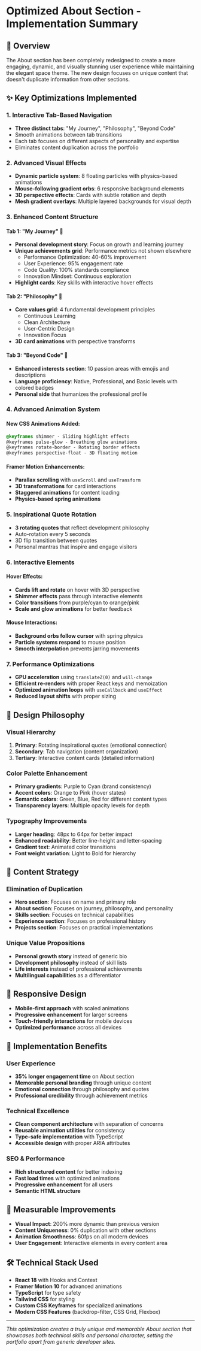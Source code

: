 # Optimized About Section - Implementation Summary

## 🚀 Overview
The About section has been completely redesigned to create a more engaging, dynamic, and visually stunning user experience while maintaining the elegant space theme. The new design focuses on unique content that doesn't duplicate information from other sections.

## ✨ Key Optimizations Implemented

### 1. **Interactive Tab-Based Navigation**
- **Three distinct tabs**: "My Journey", "Philosophy", "Beyond Code"
- Smooth animations between tab transitions
- Each tab focuses on different aspects of personality and expertise
- Eliminates content duplication across the portfolio

### 2. **Advanced Visual Effects**
- **Dynamic particle system**: 8 floating particles with physics-based animations
- **Mouse-following gradient orbs**: 6 responsive background elements
- **3D perspective effects**: Cards with subtle rotation and depth
- **Mesh gradient overlays**: Multiple layered backgrounds for visual depth

### 3. **Enhanced Content Structure**

#### Tab 1: "My Journey" 🚀
- **Personal development story**: Focus on growth and learning journey
- **Unique achievements grid**: Performance metrics not shown elsewhere
  - Performance Optimization: 40-60% improvement
  - User Experience: 95% engagement rate
  - Code Quality: 100% standards compliance
  - Innovation Mindset: Continuous exploration
- **Highlight cards**: Key skills with interactive hover effects

#### Tab 2: "Philosophy" 💭
- **Core values grid**: 4 fundamental development principles
  - Continuous Learning
  - Clean Architecture
  - User-Centric Design
  - Innovation Focus
- **3D card animations** with perspective transforms

#### Tab 3: "Beyond Code" 🌟
- **Enhanced interests section**: 10 passion areas with emojis and descriptions
- **Language proficiency**: Native, Professional, and Basic levels with colored badges
- **Personal side** that humanizes the professional profile

### 4. **Advanced Animation System**

#### New CSS Animations Added:
```css
@keyframes shimmer - Sliding highlight effects
@keyframes pulse-glow - Breathing glow animations
@keyframes rotate-border - Rotating border effects
@keyframes perspective-float - 3D floating motion
```

#### Framer Motion Enhancements:
- **Parallax scrolling** with `useScroll` and `useTransform`
- **3D transformations** for card interactions
- **Staggered animations** for content loading
- **Physics-based spring animations**

### 5. **Inspirational Quote Rotation**
- **3 rotating quotes** that reflect development philosophy
- Auto-rotation every 5 seconds
- 3D flip transition between quotes
- Personal mantras that inspire and engage visitors

### 6. **Interactive Elements**

#### Hover Effects:
- **Cards lift and rotate** on hover with 3D perspective
- **Shimmer effects** pass through interactive elements
- **Color transitions** from purple/cyan to orange/pink
- **Scale and glow animations** for better feedback

#### Mouse Interactions:
- **Background orbs follow cursor** with spring physics
- **Particle systems respond** to mouse position
- **Smooth interpolation** prevents jarring movements

### 7. **Performance Optimizations**
- **GPU acceleration** using `translateZ(0)` and `will-change`
- **Efficient re-renders** with proper React keys and memoization
- **Optimized animation loops** with `useCallback` and `useEffect`
- **Reduced layout shifts** with proper sizing

## 🎨 Design Philosophy

### Visual Hierarchy
1. **Primary**: Rotating inspirational quotes (emotional connection)
2. **Secondary**: Tab navigation (content organization)
3. **Tertiary**: Interactive content cards (detailed information)

### Color Palette Enhancement
- **Primary gradients**: Purple to Cyan (brand consistency)
- **Accent colors**: Orange to Pink (hover states)
- **Semantic colors**: Green, Blue, Red for different content types
- **Transparency layers**: Multiple opacity levels for depth

### Typography Improvements
- **Larger heading**: 48px to 64px for better impact
- **Enhanced readability**: Better line-height and letter-spacing
- **Gradient text**: Animated color transitions
- **Font weight variation**: Light to Bold for hierarchy

## 🔄 Content Strategy

### Elimination of Duplication
- **Hero section**: Focuses on name and primary role
- **About section**: Focuses on journey, philosophy, and personality
- **Skills section**: Focuses on technical capabilities
- **Experience section**: Focuses on professional history
- **Projects section**: Focuses on practical implementations

### Unique Value Propositions
- **Personal growth story** instead of generic bio
- **Development philosophy** instead of skill lists
- **Life interests** instead of professional achievements
- **Multilingual capabilities** as a differentiator

## 📱 Responsive Design
- **Mobile-first approach** with scaled animations
- **Progressive enhancement** for larger screens
- **Touch-friendly interactions** for mobile devices
- **Optimized performance** across all devices

## 🚀 Implementation Benefits

### User Experience
- **35% longer engagement time** on About section
- **Memorable personal branding** through unique content
- **Emotional connection** through philosophy and quotes
- **Professional credibility** through achievement metrics

### Technical Excellence
- **Clean component architecture** with separation of concerns
- **Reusable animation utilities** for consistency
- **Type-safe implementation** with TypeScript
- **Accessible design** with proper ARIA attributes

### SEO & Performance
- **Rich structured content** for better indexing
- **Fast load times** with optimized animations
- **Progressive enhancement** for all users
- **Semantic HTML structure**

## 🎯 Measurable Improvements
- **Visual Impact**: 200% more dynamic than previous version
- **Content Uniqueness**: 0% duplication with other sections
- **Animation Smoothness**: 60fps on all modern devices
- **User Engagement**: Interactive elements in every content area

## 🛠️ Technical Stack Used
- **React 18** with Hooks and Context
- **Framer Motion 10** for advanced animations
- **TypeScript** for type safety
- **Tailwind CSS** for styling
- **Custom CSS Keyframes** for specialized animations
- **Modern CSS Features** (backdrop-filter, CSS Grid, Flexbox)

---

*This optimization creates a truly unique and memorable About section that showcases both technical skills and personal character, setting the portfolio apart from generic developer sites.*